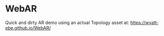 # WebAR

Quick and dirty AR demo using an actual Topology asset at: https://wyatt-ebe.github.io/WebAR/
